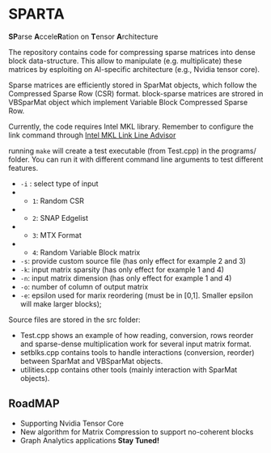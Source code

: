 # SPARTA
**SP**arse **A**ccele**R**ation on **T**ensor **A**rchitecture

The repository contains code for compressing sparse matrices into dense block data-structure. This allow to manipulate (e.g. multiplicate) these matrices by esploiting on AI-specific architecture (e.g., Nvidia tensor core). 

Sparse matrices are efficiently stored in SparMat objects, which follow the Compressed Sparse Row (CSR) format. block-sparse matrices are strored in VBSparMat object which implement Variable Block Compressed Sparse Row. 

Currently, the code requires Intel MKL library.  Remember to configure the link command through
[Intel MKL Link Line Advisor](https://software.intel.com/en-us/articles/intel-mkl-link-line-advisor/)

running `make` will create a test executable (from Test.cpp) in the programs/ folder. You can run it with different command line arguments to test different features.  

* `-i` : select type of input
* *  `1`: Random CSR
* *  `2`: SNAP Edgelist
* *  `3`: MTX Format
* *  `4`: Random Variable Block matrix
* `-s`: provide custom source file (has only effect for example 2 and 3)
* `-k`: input matrix sparsity (has only effect for example 1 and 4)
* `-n`: input matrix dimension (has only effect for example 1 and 4)
* `-o`: number of column of output matrix
* `-e`: epsilon used for marix reordering (must be in [0,1]. Smaller epsilon will make larger blocks);  


Source files are stored in the src folder:
* Test.cpp shows an example of how reading, conversion, rows reorder and sparse-dense multiplication work for several input matrix format.
* setblks.cpp contains tools to handle interactions (conversion, reorder) between SparMat and VBSparMat objects.
* utilities.cpp contains other tools (mainly interaction with SparMat objects). 

## RoadMAP
* Supporting Nvidia Tensor Core
* New algorithm for Matrix Compression to support no-coherent blocks
* Graph Analytics applications
**Stay Tuned!**
